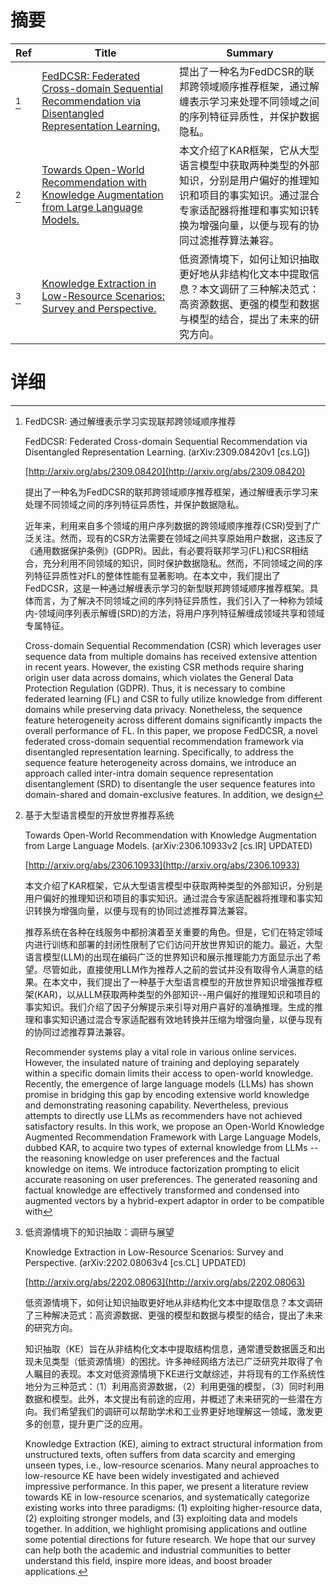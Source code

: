 # 摘要

| Ref | Title | Summary |
| --- | --- | --- |
| [^1] | [FedDCSR: Federated Cross-domain Sequential Recommendation via Disentangled Representation Learning.](http://arxiv.org/abs/2309.08420) | 提出了一种名为FedDCSR的联邦跨领域顺序推荐框架，通过解缠表示学习来处理不同领域之间的序列特征异质性，并保护数据隐私。 |
| [^2] | [Towards Open-World Recommendation with Knowledge Augmentation from Large Language Models.](http://arxiv.org/abs/2306.10933) | 本文介绍了KAR框架，它从大型语言模型中获取两种类型的外部知识，分别是用户偏好的推理知识和项目的事实知识。通过混合专家适配器将推理和事实知识转换为增强向量，以便与现有的协同过滤推荐算法兼容。 |
| [^3] | [Knowledge Extraction in Low-Resource Scenarios: Survey and Perspective.](http://arxiv.org/abs/2202.08063) | 低资源情境下，如何让知识抽取更好地从非结构化文本中提取信息？本文调研了三种解决范式：高资源数据、更强的模型和数据与模型的结合，提出了未来的研究方向。 |

# 详细

[^1]: FedDCSR: 通过解缠表示学习实现联邦跨领域顺序推荐

    FedDCSR: Federated Cross-domain Sequential Recommendation via Disentangled Representation Learning. (arXiv:2309.08420v1 [cs.LG])

    [http://arxiv.org/abs/2309.08420](http://arxiv.org/abs/2309.08420)

    提出了一种名为FedDCSR的联邦跨领域顺序推荐框架，通过解缠表示学习来处理不同领域之间的序列特征异质性，并保护数据隐私。

    

    近年来，利用来自多个领域的用户序列数据的跨领域顺序推荐(CSR)受到了广泛关注。然而，现有的CSR方法需要在领域之间共享原始用户数据，这违反了《通用数据保护条例》(GDPR)。因此，有必要将联邦学习(FL)和CSR相结合，充分利用不同领域的知识，同时保护数据隐私。然而，不同领域之间的序列特征异质性对FL的整体性能有显著影响。在本文中，我们提出了FedDCSR，这是一种通过解缠表示学习的新型联邦跨领域顺序推荐框架。具体而言，为了解决不同领域之间的序列特征异质性，我们引入了一种称为领域内-领域间序列表示解缠(SRD)的方法，将用户序列特征解缠成领域共享和领域专属特征。

    Cross-domain Sequential Recommendation (CSR) which leverages user sequence data from multiple domains has received extensive attention in recent years. However, the existing CSR methods require sharing origin user data across domains, which violates the General Data Protection Regulation (GDPR). Thus, it is necessary to combine federated learning (FL) and CSR to fully utilize knowledge from different domains while preserving data privacy. Nonetheless, the sequence feature heterogeneity across different domains significantly impacts the overall performance of FL. In this paper, we propose FedDCSR, a novel federated cross-domain sequential recommendation framework via disentangled representation learning. Specifically, to address the sequence feature heterogeneity across domains, we introduce an approach called inter-intra domain sequence representation disentanglement (SRD) to disentangle the user sequence features into domain-shared and domain-exclusive features. In addition, we design
    
[^2]: 基于大型语言模型的开放世界推荐系统

    Towards Open-World Recommendation with Knowledge Augmentation from Large Language Models. (arXiv:2306.10933v2 [cs.IR] UPDATED)

    [http://arxiv.org/abs/2306.10933](http://arxiv.org/abs/2306.10933)

    本文介绍了KAR框架，它从大型语言模型中获取两种类型的外部知识，分别是用户偏好的推理知识和项目的事实知识。通过混合专家适配器将推理和事实知识转换为增强向量，以便与现有的协同过滤推荐算法兼容。

    

    推荐系统在各种在线服务中都扮演着至关重要的角色。但是，它们在特定领域内进行训练和部署的封闭性限制了它们访问开放世界知识的能力。最近，大型语言模型(LLM)的出现在编码广泛的世界知识和展示推理能力方面显示出了希望。尽管如此，直接使用LLM作为推荐人之前的尝试并没有取得令人满意的结果。在本文中，我们提出了一种基于大型语言模型的开放世界知识增强推荐框架(KAR)，以从LLM获取两种类型的外部知识--用户偏好的推理知识和项目的事实知识。我们介绍了因子分解提示来引导对用户喜好的准确推理。生成的推理和事实知识通过混合专家适配器有效地转换并压缩为增强向量，以便与现有的协同过滤推荐算法兼容。

    Recommender systems play a vital role in various online services. However, the insulated nature of training and deploying separately within a specific domain limits their access to open-world knowledge. Recently, the emergence of large language models (LLMs) has shown promise in bridging this gap by encoding extensive world knowledge and demonstrating reasoning capability. Nevertheless, previous attempts to directly use LLMs as recommenders have not achieved satisfactory results. In this work, we propose an Open-World Knowledge Augmented Recommendation Framework with Large Language Models, dubbed KAR, to acquire two types of external knowledge from LLMs -- the reasoning knowledge on user preferences and the factual knowledge on items. We introduce factorization prompting to elicit accurate reasoning on user preferences. The generated reasoning and factual knowledge are effectively transformed and condensed into augmented vectors by a hybrid-expert adaptor in order to be compatible with
    
[^3]: 低资源情境下的知识抽取：调研与展望

    Knowledge Extraction in Low-Resource Scenarios: Survey and Perspective. (arXiv:2202.08063v4 [cs.CL] UPDATED)

    [http://arxiv.org/abs/2202.08063](http://arxiv.org/abs/2202.08063)

    低资源情境下，如何让知识抽取更好地从非结构化文本中提取信息？本文调研了三种解决范式：高资源数据、更强的模型和数据与模型的结合，提出了未来的研究方向。

    

    知识抽取（KE）旨在从非结构化文本中提取结构信息，通常遭受数据匮乏和出现未见类型（低资源情境）的困扰。许多神经网络方法已广泛研究并取得了令人瞩目的表现。本文对低资源情境下KE进行文献综述，并将现有的工作系统性地分为三种范式：（1）利用高资源数据，（2）利用更强的模型，（3）同时利用数据和模型。此外，本文提出有前途的应用，并概述了未来研究的一些潜在方向。我们希望我们的调研可以帮助学术和工业界更好地理解这一领域，激发更多的创意，提升更广泛的应用。

    Knowledge Extraction (KE), aiming to extract structural information from unstructured texts, often suffers from data scarcity and emerging unseen types, i.e., low-resource scenarios. Many neural approaches to low-resource KE have been widely investigated and achieved impressive performance. In this paper, we present a literature review towards KE in low-resource scenarios, and systematically categorize existing works into three paradigms: (1) exploiting higher-resource data, (2) exploiting stronger models, and (3) exploiting data and models together. In addition, we highlight promising applications and outline some potential directions for future research. We hope that our survey can help both the academic and industrial communities to better understand this field, inspire more ideas, and boost broader applications.
    

